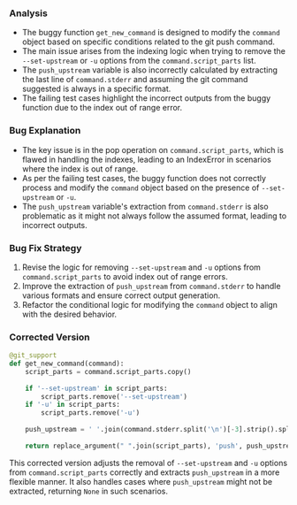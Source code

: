 ### Analysis
- The buggy function `get_new_command` is designed to modify the `command` object based on specific conditions related to the git push command.
- The main issue arises from the indexing logic when trying to remove the `--set-upstream` or `-u` options from the `command.script_parts` list.
- The `push_upstream` variable is also incorrectly calculated by extracting the last line of `command.stderr` and assuming the git command suggested is always in a specific format.
- The failing test cases highlight the incorrect outputs from the buggy function due to the index out of range error.

### Bug Explanation
- The key issue is in the pop operation on `command.script_parts`, which is flawed in handling the indexes, leading to an IndexError in scenarios where the index is out of range.
- As per the failing test cases, the buggy function does not correctly process and modify the `command` object based on the presence of `--set-upstream` or `-u`.
- The `push_upstream` variable's extraction from `command.stderr` is also problematic as it might not always follow the assumed format, leading to incorrect outputs.

### Bug Fix Strategy
1. Revise the logic for removing `--set-upstream` and `-u` options from `command.script_parts` to avoid index out of range errors.
2. Improve the extraction of `push_upstream` from `command.stderr` to handle various formats and ensure correct output generation.
3. Refactor the conditional logic for modifying the `command` object to align with the desired behavior.

### Corrected Version
```python
@git_support
def get_new_command(command):
    script_parts = command.script_parts.copy()
    
    if '--set-upstream' in script_parts:
        script_parts.remove('--set-upstream')
    if '-u' in script_parts:
        script_parts.remove('-u')
    
    push_upstream = ' '.join(command.stderr.split('\n')[-3].strip().split()[2:])
    
    return replace_argument(" ".join(script_parts), 'push', push_upstream) if push_upstream else None
```

This corrected version adjusts the removal of `--set-upstream` and `-u` options from `command.script_parts` correctly and extracts `push_upstream` in a more flexible manner. It also handles cases where `push_upstream` might not be extracted, returning `None` in such scenarios.